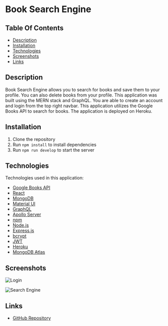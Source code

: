 # Book Search Engine

## Table Of Contents

- [Description](#description)
- [Installation](#installation)
- [Technologies](#technologies)
- [Screenshots](#screenshots)
- [Links](#links)

## Description

Book Search Engine allows you to search for books and save them to your profile. You can also delete books from your profile. This application was built using the MERN stack and GraphQL. You are able to create an account and login from the top right navbar. This application utilizes the Google Books API to search for books. The application is deployed on Heroku.

## Installation

1. Clone the repository
2. Run `npm install` to install dependencies
3. Run `npm run develop` to start the server

## Technologies

Technologies used in this application:

- [Google Books API](https://developers.google.com/books)
- [React](https://reactjs.org/)
- [MongoDB](https://www.mongodb.com/)
- [Material UI](https://material-ui.com/)
- [GraphQL](https://graphql.org/)
- [Apollo Server](https://www.apollographql.com/)
- [npm](https://www.npmjs.com/)
- [Node.js](https://nodejs.org/en/)
- [Express.js](https://expressjs.com/)
- [bcrypt](https://www.npmjs.com/package/bcrypt)
- [JWT](https://jwt.io/)
- [Heroku](https://www.heroku.com/)
- [MongoDB Atlas](https://www.mongodb.com/cloud/atlas)

## Screenshots

![Login](../bookSearchEngine/Assets/login.png)

![Search Engine](../bookSearchEngine/Assets/searchEngine.png)

## Links

- [GitHub Repository](https://github.com/Badermah/bookSerachEngine)
